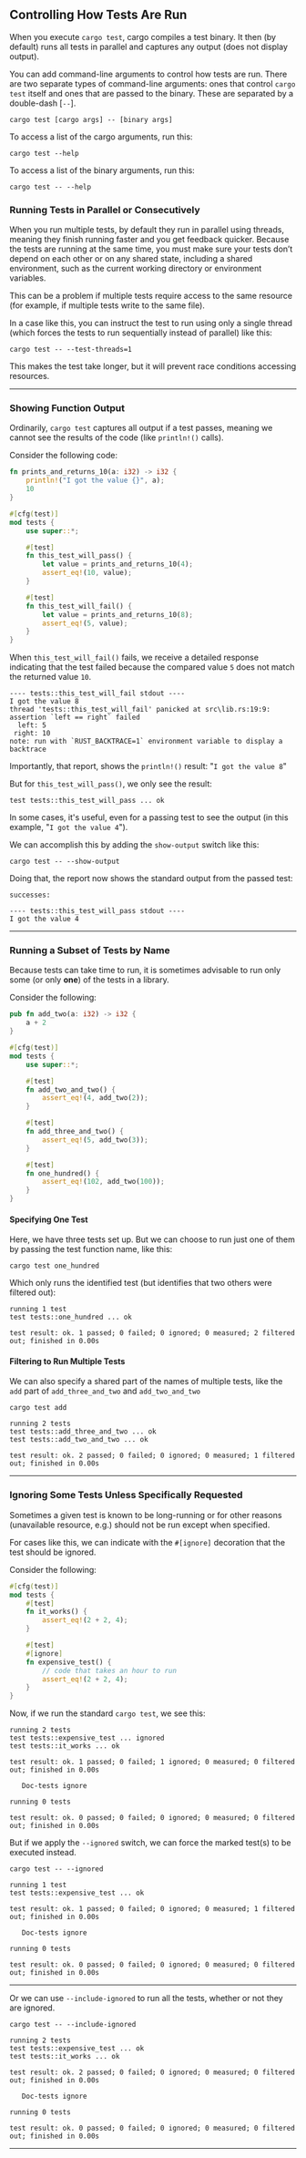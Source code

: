 ## Controlling How Tests Are Run ##

When you execute ```cargo test```, cargo compiles a test binary. It then
(by default) runs all tests in parallel and captures any output (does not
display output).

You can add command-line arguments to control how tests are run. There are
two separate types of command-line arguments: ones that control
```cargo test``` itself and ones that are passed to the binary. These are 
separated by a double-dash [```--```].

```
cargo test [cargo args] -- [binary args]
```

To access a list of the cargo arguments, run this:

```
cargo test --help
```

To access a list of the binary arguments, run this:

```
cargo test -- --help
```

### Running Tests in Parallel or Consecutively ###

When you run multiple tests, by default they run in parallel using 
threads, meaning they finish running faster and you get feedback quicker. 
Because the tests are running at the same time, you must make sure your 
tests don’t depend on each other or on any shared state, including a 
shared environment, such as the current working directory or environment 
variables.

This can be a problem if multiple tests require access to the same resource
(for example, if multiple tests write to the same file).

In a case like this, you can instruct the test to run using only a single
thread (which forces the tests to run sequentially instead of parallel) 
like this:

```
cargo test -- --test-threads=1
```

This makes the test take longer, but it will prevent race conditions 
accessing resources.

---

### Showing Function Output ###

Ordinarily, ```cargo test``` captures all output if a test passes, meaning
we cannot see the results of the code (like ```println!()``` calls).

Consider the following code:

```rust
fn prints_and_returns_10(a: i32) -> i32 {
    println!("I got the value {}", a);
    10
}

#[cfg(test)]
mod tests {
    use super::*;

    #[test]
    fn this_test_will_pass() {
        let value = prints_and_returns_10(4);
        assert_eq!(10, value);
    }

    #[test]
    fn this_test_will_fail() {
        let value = prints_and_returns_10(8);
        assert_eq!(5, value);
    }
}
```

When ```this_test_will_fail()``` fails, we receive a detailed response
indicating that the test failed because the compared value ```5``` does
not match the returned value ```10```.

```
---- tests::this_test_will_fail stdout ----
I got the value 8
thread 'tests::this_test_will_fail' panicked at src\lib.rs:19:9:
assertion `left == right` failed
  left: 5
 right: 10
note: run with `RUST_BACKTRACE=1` environment variable to display a backtrace
```

Importantly, that report, shows the ```println!()``` result: 
"```I got the value 8```"

But for ```this_test_will_pass()```, we only see the result:

```
test tests::this_test_will_pass ... ok
```

In some cases, it's useful, even for a passing test to see the output
(in this example, "```I got the value 4```").

We can accomplish this by adding the ```show-output``` switch like this:

```
cargo test -- --show-output
```

Doing that, the report now shows the standard output from the passed test:

```
successes:

---- tests::this_test_will_pass stdout ----
I got the value 4
```

---

### Running a Subset of Tests by Name ###

Because tests can take time to run, it is sometimes advisable to run only
some (or only **one**) of the tests in a library.

Consider the following:

```rust
pub fn add_two(a: i32) -> i32 {
    a + 2
}

#[cfg(test)]
mod tests {
    use super::*;

    #[test]
    fn add_two_and_two() {
        assert_eq!(4, add_two(2));
    }

    #[test]
    fn add_three_and_two() {
        assert_eq!(5, add_two(3));
    }

    #[test]
    fn one_hundred() {
        assert_eq!(102, add_two(100));
    }
}
```

#### Specifying One Test ####

Here, we have three tests set up. But we can choose to run just one of them
by passing the test function name, like this:

```cargo test one_hundred```

Which only runs the identified test (but identifies that two others were
filtered out):

```
running 1 test
test tests::one_hundred ... ok

test result: ok. 1 passed; 0 failed; 0 ignored; 0 measured; 2 filtered out; finished in 0.00s
```

#### Filtering to Run Multiple Tests ####

We can also specify a shared part of the names of multiple tests, like the
```add``` part of ```add_three_and_two``` and ```add_two_and_two```

```
cargo test add
```

```
running 2 tests
test tests::add_three_and_two ... ok
test tests::add_two_and_two ... ok

test result: ok. 2 passed; 0 failed; 0 ignored; 0 measured; 1 filtered out; finished in 0.00s
```

---

### Ignoring Some Tests Unless Specifically Requested ###

Sometimes a given test is known to be long-running or for other reasons
(unavailable resource, e.g.) should not be run except when specified.

For cases like this, we can indicate with the ```#[ignore]```
decoration that the test should be ignored.

Consider the following:

```rust
#[cfg(test)]
mod tests {
    #[test]
    fn it_works() {
        assert_eq!(2 + 2, 4);
    }

    #[test]
    #[ignore]
    fn expensive_test() {
        // code that takes an hour to run
        assert_eq!(2 + 2, 4);
    }
}
```

Now, if we run the standard ```cargo test```, we see this:

```
running 2 tests
test tests::expensive_test ... ignored
test tests::it_works ... ok

test result: ok. 1 passed; 0 failed; 1 ignored; 0 measured; 0 filtered out; finished in 0.00s

   Doc-tests ignore

running 0 tests

test result: ok. 0 passed; 0 failed; 0 ignored; 0 measured; 0 filtered out; finished in 0.00s
```

But if we apply the ```--ignored``` switch, we can force the marked
test(s) to be executed instead.

```
cargo test -- --ignored
```

```
running 1 test
test tests::expensive_test ... ok

test result: ok. 1 passed; 0 failed; 0 ignored; 0 measured; 1 filtered out; finished in 0.00s

   Doc-tests ignore

running 0 tests

test result: ok. 0 passed; 0 failed; 0 ignored; 0 measured; 0 filtered out; finished in 0.00s
```

---

Or we can use ```--include-ignored``` to run all the tests, whether or not
they are ignored.

```
cargo test -- --include-ignored
```

```
running 2 tests
test tests::expensive_test ... ok
test tests::it_works ... ok

test result: ok. 2 passed; 0 failed; 0 ignored; 0 measured; 0 filtered out; finished in 0.00s

   Doc-tests ignore

running 0 tests

test result: ok. 0 passed; 0 failed; 0 ignored; 0 measured; 0 filtered out; finished in 0.00s
```

---
